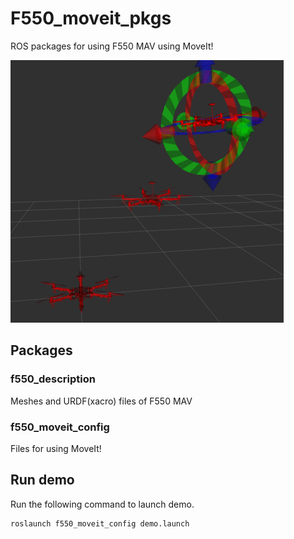 # F550_moveit_pkgs

ROS packages for using F550 MAV using MoveIt!

![demo](resources/demo.gif)

## Packages
### f550_description
Meshes and URDF(xacro) files of F550 MAV

### f550_moveit_config
Files for using MoveIt!

## Run demo
Run the following command to launch demo.

```
roslaunch f550_moveit_config demo.launch
```